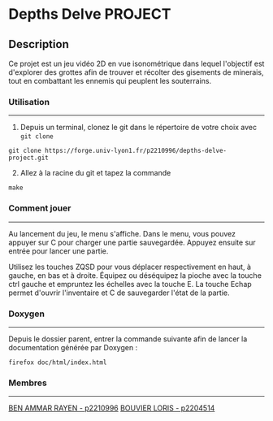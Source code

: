 # Depths Delve PROJECT

## Description
Ce projet est un jeu vidéo 2D en vue isonométrique dans lequel l'objectif est d'explorer des grottes afin de trouver et récolter des gisements de minerais, tout en combattant les ennemis qui peuplent les souterrains.


### Utilisation
---
1. Depuis un terminal, clonez le git dans le répertoire de votre choix avec `git clone`
```
git clone https://forge.univ-lyon1.fr/p2210996/depths-delve-project.git
```
2.  Allez à la racine du git et tapez la commande 
```
make
```

### Comment jouer
---
Au lancement du jeu, le menu s'affiche.
Dans le menu, vous pouvez appuyer sur C pour charger une partie sauvegardée. Appuyez ensuite sur entrée pour lancer une partie.

Utilisez les touches ZQSD pour vous déplacer respectivement en haut, à gauche, en bas et à droite. Équipez ou déséquipez la pioche avec la touche ctrl gauche et empruntez les échelles avec la touche E. La touche Echap permet d'ouvrir l'inventaire et C de sauvegarder l'état de la partie.

### Doxygen
---
Depuis le dossier parent, entrer la commande suivante afin de lancer la documentation générée par Doxygen :
```
firefox doc/html/index.html
```






### Membres
---
[BEN AMMAR RAYEN - p2210996](https://forge.univ-lyon1.fr/p2210996)
[BOUVIER LORIS - p2204514](https://forge.univ-lyon1.fr/p2204514)


